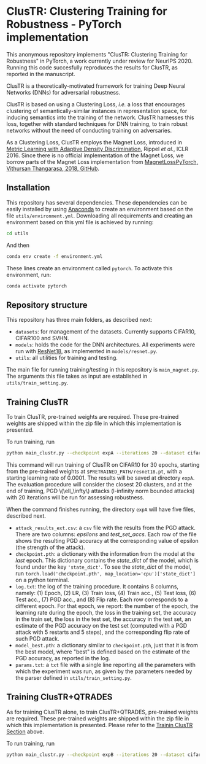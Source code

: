 # ClusTR: Clustering Training for Robustness - PyTorch implementation
This anonymous repository implements "ClusTR: Clustering Training for Robustness" in PyTorch, a work currently under review for NeurIPS 2020. Running this code succesfully reproduces the results for ClusTR, as reported in the manuscript.

ClusTR is a theoretically-motivated framework for training Deep Neural Networks (DNNs) for adversarial robustness.

ClusTR is based on using a Clustering Loss, _i.e._ a loss that encourages clustering of semantically-similar instances in representation space, for inducing semantics into the training of the network. ClusTR harnesses this loss, together with standard techniques for DNN training, to train robust networks without the need of conducting training on adversaries.

As a Clustering Loss, ClusTR employs the Magnet Loss, introduced in [Metric Learning with Adaptive Density Discrimination](https://research.fb.com/wp-content/uploads/2016/05/metric-learning-with-adaptive-density-discrimination.pdf?), Rippel _et al._, ICLR 2016. Since there is no official implementation of the Magnet Loss, we borrow parts of the Magnet Loss implementation from [MagnetLossPyTorch, Vithursan Thangarasa, 2018, GitHub](https://github.com/vithursant/MagnetLoss-PyTorch).

## Installation

This repository has several dependencies. These dependencies can be easily installed by using [Anaconda](https://docs.anaconda.com/anaconda/install/) to create an environment based on the file `utils/environment.yml`. Downloading all requirements and creating an environment based on this yml file is achieved by running:

```bash
cd utils
```
And then
```bash
conda env create -f environment.yml
```
These lines create an environment called `pytorch`. To activate this environment, run:
```bash
conda activate pytorch
```

## Repository structure
This repository has three main folders, as described next:
* `datasets`: for management of the datasets. Currently supports CIFAR10, CIFAR100 and SVHN.
* `models`: holds the code for the DNN architectures. All experiments were run with [ResNet18](https://www.cv-foundation.org/openaccess/content_cvpr_2016/papers/He_Deep_Residual_Learning_CVPR_2016_paper.pdf), as implemented in `models/resnet.py`.
* `utils`: all utilities for training and testing.

The main file for running training/testing in this repository is `main_magnet.py`. The arguments this file takes as input are established in `utils/train_setting.py`.

## Training ClusTR
To train ClusTR, pre-trained weights are required. These pre-trained weights are shipped within the zip file in which this implementation is presented.

To run training, run

```bash
python main_clustr.py --checkpoint expA --iterations 20 --dataset cifar10 --L 20 --pretrained-path $PRETRAINED_PATH/resnet18.pt --lr 0.0001 --epochs 30
```

This command will run training of ClusTR on CIFAR10 for 30 epochs, starting from the pre-trained weights at `$PRETRAINED_PATH/resnet18.pt`, with a starting learning rate of 0.0001. The results will be saved at directory `expA`. The evaluation procedure will consider the closest 20 clusters, and at the end of training, PGD \\(\ell_\infty\\) attacks (l-infinity norm bounded attacks) with 20 iterations will be run for assessing robustness. 

When the command finishes running, the directory `expA` will have five files, described next.
* `attack_results_ext.csv`: a `csv` file with the results from the PGD attack. There are two columns: _epsilons_ and _test_set_accs_. Each row of the file shows the resulting PGD accuracy at the corresponding value of epsilon (the strength of the attack).
* `checkpoint.pth`: a dictionary with the information from the model at the _last_ epoch. This dictionary contains the _state_dict_ of the model, which is found under the key `'state_dict'`. To see the _state_dict_ of the model, run `torch.load('checkpoint.pth', map_location='cpu')['state_dict']` on a python terminal.
* `log.txt`: the log of the training procedure. It contains 8 columns, namely: (1) Epoch, (2) LR, (3) Train loss, (4) Train acc., (5) Test loss, (6) Test acc., (7) PGD acc., and (8) Flip rate. Each row corresponds to a different epoch. For that epoch, we report: the number of the epoch, the learning rate during the epoch, the loss in the training set, the accuracy in the train set, the loss in the test set, the accuracy in the test set, an estimate of the PGD accuracy on the test set (computed with a PGD attack with 5 restarts and 5 steps), and the corresponding flip rate of such PGD attack.
* `model_best.pth`: a dictionary similar to `checkpoint.pth`, just that it is from the best model, where "best" is defined based on the estimate of the PGD accuracy, as reported in the log.
* `params.txt`: a `txt` file with a single line reporting all the parameters with which the experiment was run, as given by the parameters needed by the parser defined in `utils/train_setting.py`.

## Training ClusTR+QTRADES
As for training ClusTR alone, to train ClusTR+QTRADES, pre-trained weights are required. These pre-trained weights are shipped within the zip file in which this implementation is presented. Please refer to the [Trainin ClusTR Section](##Training-ClusTR) above.

To run training, run

```bash
python main_clustr.py --checkpoint expB --iterations 20 --dataset cifar10 --L 20 --pretrained-path $PRETRAINED_PATH/resnet18.pt --lr 0.0001 --epochs 30 --consistency-lambda 12.5
```



